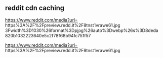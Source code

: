 ## reddit cdn caching

https://www.reddit.com/media?url=
https%3A%2F%2Fpreview.redd.it%2F8tnst1vrawe61.jpg
3Fwidth%3D1030%26format%3Dpjpg%26auto%3Dwebp%26s%3D8deda820b1032223640e5c2f78f68b94fc751f57

https://www.reddit.com/media?url=
https%3A%2F%2Fpreview.redd.it%2F8tnst1vrawe61.jpg